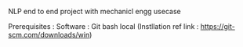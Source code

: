 NLP end to end project with mechanicl engg usecase

Prerequisites :
Software : Git bash local (Instllation ref link : https://git-scm.com/downloads/win)
